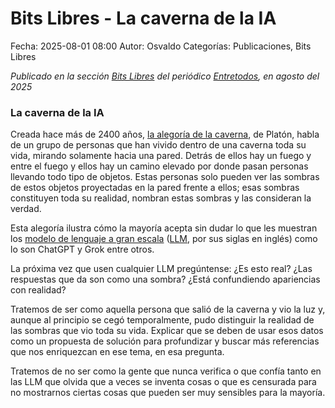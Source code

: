 Bits Libres - La caverna de la IA
==================================

Fecha: 2025-08-01 08:00
Autor: Osvaldo
Categorías: Publicaciones, Bits Libres

_Publicado en la sección [Bits Libres](http://www.gulag.org.mx/sobre-la-seccion-bits-libres.html) del periódico [Entretodos](http://periodicoentretodos.mx/version-impresa/), en agosto del 2025_

<!-- break -->

### La caverna de la IA

Creada hace más de 2400 años, [la alegoría de la caverna](https://es.wikipedia.org/wiki/Alegor%C3%ADa_de_la_caverna), de Platón, habla de un grupo de personas que han vivido dentro de una caverna toda su vida, mirando solamente hacia una pared. Detrás de ellos hay un fuego y entre el fuego y ellos hay un camino elevado por donde pasan personas llevando todo tipo de objetos. Estas personas solo pueden ver las sombras de estos objetos proyectadas en la pared frente a ellos; esas sombras constituyen toda su realidad, nombran estas sombras y las consideran la verdad.

Esta alegoría ilustra cómo la mayoría acepta sin dudar lo que les muestran los [modelo de lenguaje a gran escala](https://es.wikipedia.org/wiki/Modelo_extenso_de_lenguaje) ([LLM](https://en.wikipedia.org/wiki/Large_language_model), por sus siglas en inglés) como lo son ChatGPT y Grok entre otros.

La próxima vez que usen cualquier LLM pregúntense: ¿Es esto real? ¿Las respuestas que da son como una sombra? ¿Está confundiendo apariencias con realidad?

Tratemos de ser como aquella persona que salió de la caverna y vio la luz y, aunque al principio se cegó temporalmente, pudo distinguir la realidad de las sombras que vio toda su vida. Explicar que se deben de usar esos datos como un propuesta de solución para profundizar y buscar más referencias que nos enriquezcan en ese tema, en esa pregunta.

Tratemos de no ser como la gente que nunca verifica o que confía tanto en las LLM que olvida que a veces se inventa cosas o que es censurada para no mostrarnos ciertas cosas que pueden ser muy sensibles para la mayoría.

